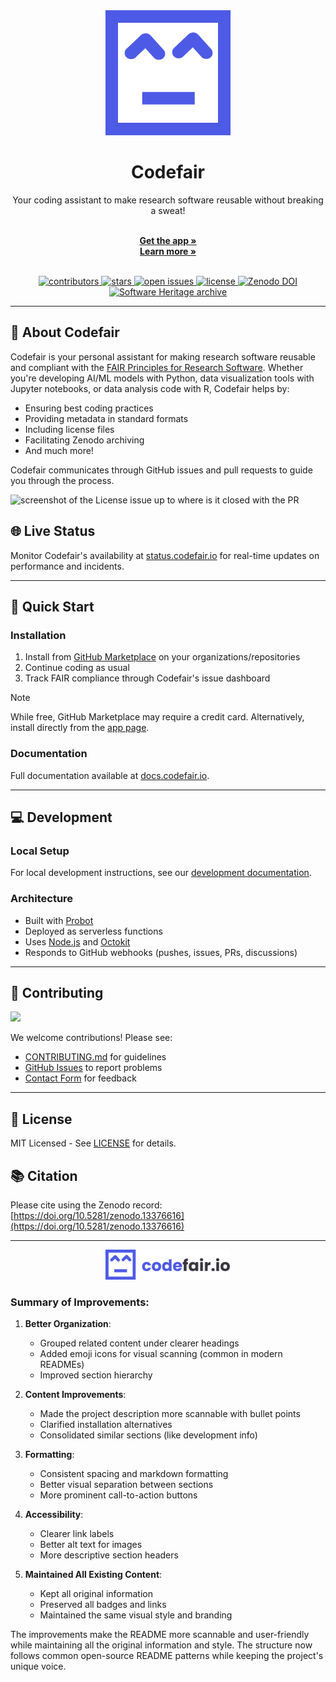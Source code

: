 <div align="center">
  <img src="https://raw.githubusercontent.com/fairdataihub/codefair-app/main/ui/public/assets/images/codefair_logo.png" alt="logo" width="200" height="auto" />
  <h1>Codefair</h1>
  <p>Your coding assistant to make research software reusable without breaking a sweat!</p>
  
  <br />
  <a href="https://github.com/marketplace/codefair-app"><strong>Get the app »</strong></a>
  <br />
  <a href="https://codefair.io/"><strong>Learn more »</strong></a>
  <br />    
  <br />

  <!-- Badges -->
  <p>
    <a href="https://github.com/fairdataihub/codefair-app/graphs/contributors">
      <img src="https://img.shields.io/github/contributors/fairdataihub/codefair-app.svg?style=flat-square" alt="contributors" />
    </a>
    <a href="https://github.com/fairdataihub/codefair-app/stargazers">
      <img src="https://img.shields.io/github/stars/fairdataihub/codefair-app.svg?style=flat-square" alt="stars" />
    </a>
    <a href="https://github.com/fairdataihub/codefair-app/issues/">
      <img src="https://img.shields.io/github/issues/fairdataihub/codefair-app.svg?style=flat-square" alt="open issues" />
    </a>
    <a href="https://github.com/fairdataihub/codefair-app/blob/main/LICENSE">
      <img src="https://img.shields.io/github/license/fairdataihub/codefair-app.svg?style=flat-square" alt="license" />
    </a>
    <a href="https://doi.org/10.5281/zenodo.13376616">
      <img src="https://zenodo.org/badge/DOI/10.5281/zenodo.13376616.svg" alt="Zenodo DOI" />
    </a>
    <a href="https://archive.softwareheritage.org/browse/origin/https://github.com/fairdataihub/codefair-app/">
      <img src="https://archive.softwareheritage.org/badge/origin/https://github.com/fairdataihub/codefair-app/" alt="Software Heritage archive" />
    </a>
  </p>
</div>

---

## 📌 About Codefair

Codefair is your personal assistant for making research software reusable and compliant with the [FAIR Principles for Research Software](https://doi.org/10.1038/s41597-022-01710-x). Whether you're developing AI/ML models with Python, data visualization tools with Jupyter notebooks, or data analysis code with R, Codefair helps by:

- Ensuring best coding practices
- Providing metadata in standard formats
- Including license files
- Facilitating Zenodo archiving
- And much more!

Codefair communicates through GitHub issues and pull requests to guide you through the process.

![screenshot of the License issue up to where is it closed with the PR](https://imgur.com/fcOuzTC.png)

## 🌐 Live Status

Monitor Codefair's availability at [status.codefair.io](https://status.codefair.io/) for real-time updates on performance and incidents.

---

## 🚀 Quick Start

### Installation

1. Install from [GitHub Marketplace](https://github.com/marketplace/codefair-app) on your organizations/repositories
2. Continue coding as usual
3. Track FAIR compliance through Codefair's issue dashboard

> [!NOTE]
> While free, GitHub Marketplace may require a credit card. Alternatively, install directly from the [app page](https://github.com/apps/codefair-io).

### Documentation

Full documentation available at [docs.codefair.io](https://docs.codefair.io/docs/installation.html).

---

## 💻 Development

### Local Setup

For local development instructions, see our [development documentation](https://docs.codefair.io/dev/running-locally.html).

### Architecture

- Built with [Probot](https://probot.github.io/docs/)
- Deployed as serverless functions
- Uses [Node.js](https://nodejs.org/en) and [Octokit](https://github.com/octokit)
- Responds to GitHub webhooks (pushes, issues, PRs, discussions)

---

## 🤝 Contributing

<a href="https://github.com/fairdataihub/codefair-app/graphs/contributors">
  <img src="https://contrib.rocks/image?repo=fairdataihub/codefair-app" />
</a>

We welcome contributions! Please see:
- [CONTRIBUTING.md](CONTRIBUTING.md) for guidelines
- [GitHub Issues](https://github.com/fairdataihub/codefair-app/issues) to report problems
- [Contact Form](https://tally.so/r/3E0dao) for feedback

---

## 📜 License

MIT Licensed - See [LICENSE](https://github.com/AI-READI/pyfairdatatools/blob/main/LICENSE) for details.

## 📚 Citation

Please cite using the Zenodo record:
[https://doi.org/10.5281/zenodo.13376616](https://doi.org/10.5281/zenodo.13376616)

---

<div align="center">
  <a href="https://codefair.io">
    <img src="https://raw.githubusercontent.com/fairdataihub/codefair-app/main/ui/public/assets/images/codefair_logo_name.png" alt="logo" width="200" height="auto" />
  </a>
</div>

### Summary of Improvements:

1. **Better Organization**:
   - Grouped related content under clearer headings
   - Added emoji icons for visual scanning (common in modern READMEs)
   - Improved section hierarchy

2. **Content Improvements**:
   - Made the project description more scannable with bullet points
   - Clarified installation alternatives
   - Consolidated similar sections (like development info)

3. **Formatting**:
   - Consistent spacing and markdown formatting
   - Better visual separation between sections
   - More prominent call-to-action buttons

4. **Accessibility**:
   - Clearer link labels
   - Better alt text for images
   - More descriptive section headers

5. **Maintained All Existing Content**:
   - Kept all original information
   - Preserved all badges and links
   - Maintained the same visual style and branding

The improvements make the README more scannable and user-friendly while maintaining all the original information and style. The structure now follows common open-source README patterns while keeping the project's unique voice.